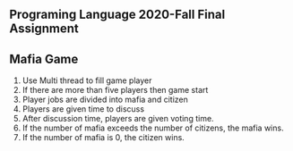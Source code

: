 ## Programing Language 2020-Fall Final Assignment

## Mafia Game
1. Use Multi thread to fill game player
2. If there are more than five players then game start
3. Player jobs are divided into mafia and citizen
4. Players are given time to discuss
5. After discussion time, players are given voting time.
6. If the number of mafia exceeds the number of citizens, the mafia wins.
7. If the number of mafia is 0, the citizen wins.

